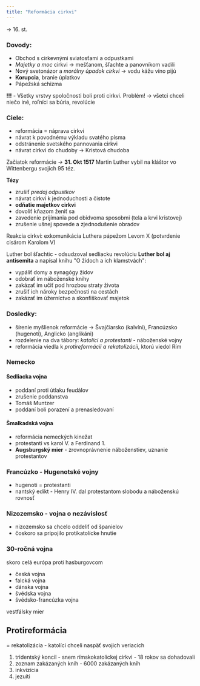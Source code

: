 ```yaml
---
title: "Reformácia cirkvi"
---
```


-> 16. st.

### Dovody:
- Obchod s cirkevnými sviatosťami a odpustkami
- *Majetky a moc* cirkvi -> mešťanom, šľachte a panovníkom vadili
- Nový svetonázor a *morálny úpadok cirkvi* -> vodu kážu víno pijú
- **Korupcia**, branie úplatkov
- Pápežská schizma

**!!!** - Všetky vrstvy spoločnosti boli proti cirkvi.
Problém! -> všetci chceli niečo iné, roľníci sa búria, revolúcie

### Ciele:
 - reformácia = náprava cirkvi
 - návrat k povodnému výkladu svatého písma
 - odstránenie svetského pannovania cirkvi
 - návrat cirkvi do chudoby -> Kristová chudoba

Začiatok reformácie -> **31. Okt 1517**
Martin Luther vybil na kláštor vo Wittenbergu svojich 95 téz.

**Tézy**
  - zrušiť *predaj odpustkov*
  - návrat cirkvi k jednoduchosti a čistote
  - **odňatie majetkov cirkvi**
  - dovoliť kňazom ženiť sa
  - zavedenie prijímania pod obidvoma sposobmi (tela a krvi kristovej)
  - zrušenie ušnej spovede a zjednodušenie obradov

Reakcia cirkvi:
exkomunikácia Luthera pápežom Levom X (potvrdenie cisárom Karolom V)

Luther bol šľachtic - odsudzoval sedliacku revolúciu
**Luther bol aj antisemita** a napísal knihu "O židoch a ich klamstvách":
- vypáliť domy a synagógy židov
- odobrať im náboženské knihy
- zakázať im učiť pod hrozbou straty života
- zrušiť ich nároky bezpečnosti na cestách
- zakázať im úžerníctvo a skonfiškovať majetok

### Dosledky:
- šírenie myšlienok reformácie -> Švajčiarsko (kalvíni), Francúzsko (hugenoti), Anglicko (anglikáni)
- rozdelenie na dva tábory: *katolíci a protestanti* - náboženské vojny
- reformácia viedla k *protireformácii a rekatolizácii*, ktorú viedol Rím

### Nemecko
#### Sedliacka vojna
 - poddaní proti útlaku feudálov
 - zrušenie poddanstva
 - Tomáš Muntzer
 - poddaní boli porazení a prenasledovaní

#### Šmalkadská vojna
 - reformácia nemeckých kinežat
 - protestanti vs karol V. a Ferdinand 1.
 - **Augsburgský mier** - zrovnoprávnenie náboženstiev, uznanie protestantov

### Francúzko - Hugenotské vojny
 - hugenoti = protestanti
 - nantský edikt - Henry IV. dal protestantom slobodu a náboženskú rovnosť

### Nizozemsko - vojna o nezávislosť
 - nizozemsko sa chcelo oddeliť od španielov
 - čoskoro sa pripojilo protikatolícke hnutie

### 30-ročná vojna
skoro celá európa proti hasburgovcom
 - česká vojna
 - falcká vojna
 - dánska vojna
 - švédska vojna
 - švédsko-francúzka vojna

vestfálsky mier

## Protireformácia
= rekatolizácia - katolíci chceli naspäť svojich veriacich
1. tridentský koncil - snem rímskokatolickej cirkvi - 18 rokov sa dohadovali
2. zoznam zakázaných kníh - 6000 zakázaných kníh
3. inkvizícia
4. jezuiti